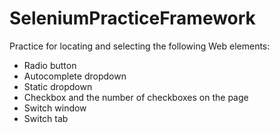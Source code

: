 # SeleniumPracticeFramework
Practice for locating and selecting the following Web elements:
- Radio button
- Autocomplete dropdown
- Static dropdown
- Checkbox and the number of checkboxes on the page
- Switch window
- Switch tab
